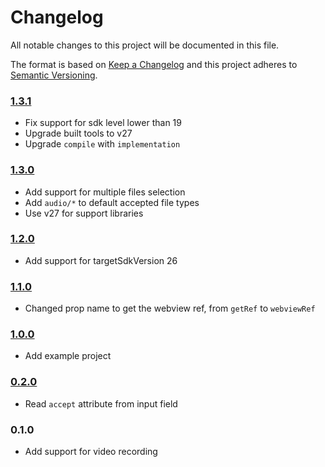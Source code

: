 # Changelog
All notable changes to this project will be documented in this file.

The format is based on [Keep a Changelog](https://keepachangelog.com/en/1.0.0/)
and this project adheres to [Semantic Versioning](https://semver.org/spec/v2.0.0.html).

### [1.3.1]
- Fix support for sdk level lower than 19
- Upgrade built tools to v27
- Upgrade `compile` with `implementation`

### [1.3.0]
- Add support for multiple files selection
- Add `audio/*` to default accepted file types
- Use v27 for support libraries

### [1.2.0]
- Add support for targetSdkVersion 26

### [1.1.0]
- Changed prop name to get the webview ref, from `getRef` to `webviewRef`

### [1.0.0]
- Add example project

### [0.2.0]
- Read `accept` attribute from input field

### 0.1.0
- Add support for video recording

[1.3.1]: https://github.com/andreipfeiffer/react-native-webview-android-file-upload/compare/1.3.0...1.3.1
[1.3.0]: https://github.com/andreipfeiffer/react-native-webview-android-file-upload/compare/1.2.0...1.3.0
[1.2.0]: https://github.com/andreipfeiffer/react-native-webview-android-file-upload/compare/1.1.0...1.2.0
[1.1.0]: https://github.com/andreipfeiffer/react-native-webview-android-file-upload/compare/1.0.0...1.1.0
[1.0.0]: https://github.com/andreipfeiffer/react-native-webview-android-file-upload/compare/0.2.0...1.0.0
[0.2.0]: https://github.com/andreipfeiffer/react-native-webview-android-file-upload/compare/0.1.0...0.2.0
